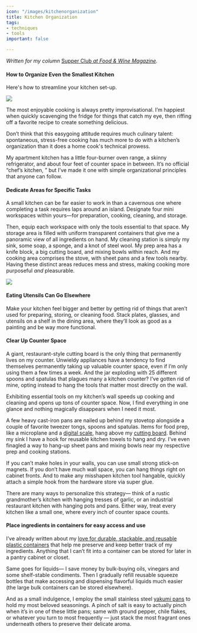 ```yaml
---
icon: "/images/kitchenorganization"
title: Kitchen Organization
tags:
- techniques
- tools
important: false

---
```

_Written for my column_ [Supper Club _at Food & Wine Magazine_](https://www.foodandwine.com/lifestyle/kitchen/how-to-organize-small-kitchen-storage-tips)_._

#### How to Organize Even the Smallest Kitchen

Here's how to streamline your kitchen set-up.

![](https://imagesvc.meredithcorp.io/v3/mm/image?url=https%3A%2F%2Fstatic.onecms.io%2Fwp-content%2Fuploads%2Fsites%2F9%2F2020%2F06%2F22%2Fhow-to-organize-even-the-smallest-kitchen-XL-BLOG0620.jpg)

The most enjoyable cooking is always pretty improvisational. I’m happiest when quickly scavenging the fridge for things that catch my eye, then riffing off a favorite recipe to create something delicious.

Don’t think that this easygoing attitude requires much culinary talent: spontaneous, stress-free cooking has much more to do with a kitchen’s organization than it does a home cook's technical prowess.

My apartment kitchen has a little four-burner oven range, a skinny refrigerator, and about four feet of counter space in between. It’s no official “chef’s kitchen, ” but I’ve made it one with simple organizational principles that anyone can follow.

#### Dedicate Areas for Specific Tasks

A small kitchen can be far easier to work in than a cavernous one where completing a task requires laps around an island. Designate four mini workspaces within yours—for preparation, cooking, cleaning, and storage.

Then, equip each workspace with only the tools essential to that space. My storage area is filled with uniform transparent containers that give me a panoramic view of all ingredients on hand. My cleaning station is simply my sink, some soap, a sponge, and a knot of steel wool. My prep area has a knife block, a big cutting board, and mixing bowls within reach. And my cooking area comprises the stove, with sheet pans and a few tools nearby. Having these distinct areas reduces mess and stress, making cooking more purposeful _and_ pleasurable.

![](https://imagesvc.meredithcorp.io/v3/mm/image?url=https%3A%2F%2Fstatic.onecms.io%2Fwp-content%2Fuploads%2Fsites%2F9%2F2020%2F06%2F22%2Fhow-to-organize-even-the-smallest-kitchen-VT-BLOG0620.jpg)

#### Eating Utensils Can Go Elsewhere

Make your kitchen feel bigger and better by getting rid of things that aren’t used for preparing, storing, or cleaning food. Stack plates, glasses, and utensils on a shelf in the dining area, where they’ll look as good as a painting and be way more functional.

#### Clear Up Counter Space

A giant, restaurant-style cutting board is the only thing that permanently lives on my counter. Unwieldy appliances have a tendency to find themselves permanently taking up valuable counter space, even if I’m only using them a few times a week. And the jar exploding with 25 different spoons and spatulas that plagues many a kitchen counter? I’ve gotten rid of mine, opting instead to hang the tools that matter most directly on the wall.

Exhibiting essential tools on my kitchen’s wall speeds up cooking and cleaning and opens up tons of counter space. Now, I find everything in one glance and nothing magically disappears when I need it most.

A few heavy cast-iron pans are nailed up behind my stovetop alongside a couple of favorite tweezer tongs, spoons and spatulas. Items for food prep, like a microplane and a [digital scale](https://amzn.to/32bCO83), hang above my [cutting board](https://amzn.to/329KmrX). Behind my sink I have a hook for reusable kitchen towels to hang and dry. I’ve even finagled a way to hang-up sheet pans and mixing bowls near my respective prep and cooking stations.

If you can’t make holes in your walls, you can use small strong stick-on magnets. If you don’t have much wall space, you can hang things right on cabinet fronts. And to make any misshapen kitchen tool hangable, quickly attach a simple hook from the hardware store via super glue.

There are many ways to personalize this strategy— think of a rustic grandmother’s kitchen with hanging tresses of garlic, or an industrial restaurant kitchen with hanging pots and pans. Either way, treat every kitchen like a small one, where every inch of counter space counts.

#### Place ingredients in containers for easy access and use

I’ve already written about my [love for durable, stackable, and reusable plastic containers](https://jonahreider.com/?page=diy&post=2019-08-13-these-containers-will-improve-any-kitchen) that help me preserve and keep better track of my ingredients. Anything that I can’t fit into a container can be stored for later in a pantry cabinet or closet.

Same goes for liquids— I save money by bulk-buying oils, vinegars and some shelf-stable condiments. Then I gradually refill reusable squeeze bottles that make accessing and dispensing flavorful liquids much easier (the large bulk containers can be stored elsewhere).

And as a small indulgence, I employ the small stainless steel [yakumi pans](https://mtckitchen.com/stainless-steel-half-yakumi-mise-en-place-pan/ "(opens new window)") to hold my most beloved seasonings. A pinch of salt is easy to actually pinch when it’s in one of these little pans; same with ground pepper, chile flakes, or whatever you turn to most frequently — just stack the most fragrant ones underneath others to preserve their delicate aroma.